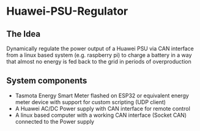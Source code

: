 # Huawei-PSU-Regulator

## The Idea
Dynamically regulate the power output of a Huawei PSU via CAN interface from a linux based system (e.g. raspberry pi)
to charge a battery in a way that almost no energy is fed back to the grid in periods of overproduction

## System components
- Tasmota Energy Smart Meter flashed on ESP32 or equivalent energy meter device with support for custom scripting (UDP client)
- A Huawei AC/DC Power supply with CAN interface for remote control
- A linux based computer with a working CAN interface (Socket CAN) connected to the Power supply
